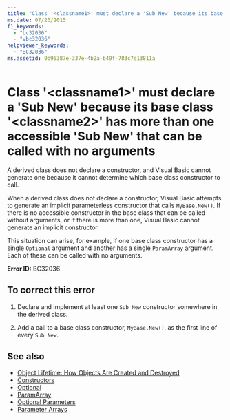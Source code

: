 ```yaml
---
title: "Class '<classname1>' must declare a 'Sub New' because its base class '<classname2>' has more than one accessible 'Sub New' that can be called with no arguments"
ms.date: 07/20/2015
f1_keywords: 
  - "bc32036"
  - "vbc32036"
helpviewer_keywords: 
  - "BC32036"
ms.assetid: 9b96387e-337e-4b2a-b49f-783c7e13811a
---
```

# Class '\<classname1>' must declare a 'Sub New' because its base class '\<classname2>' has more than one accessible 'Sub New' that can be called with no arguments
A derived class does not declare a constructor, and Visual Basic cannot generate one because it cannot determine which base class constructor to call.  
  
 When a derived class does not declare a constructor, Visual Basic attempts to generate an implicit parameterless constructor that calls `MyBase.New()`. If there is no accessible constructor in the base class that can be called without arguments, or if there is more than one, Visual Basic cannot generate an implicit constructor.  
  
 This situation can arise, for example, if one base class constructor has a single `Optional` argument and another has a single `ParamArray` argument. Each of these can be called with no arguments.  
  
 **Error ID:** BC32036  
  
## To correct this error  
  
1. Declare and implement at least one `Sub New` constructor somewhere in the derived class.  
  
2. Add a call to a base class constructor, `MyBase.New()`, as the first line of every `Sub New`.  
  
## See also

- [Object Lifetime: How Objects Are Created and Destroyed](../../visual-basic/programming-guide/language-features/objects-and-classes/object-lifetime-how-objects-are-created-and-destroyed.md)
- [Constructors](../programming-guide/concepts/object-oriented-programming.md#constructors)
- [Optional](../../visual-basic/language-reference/modifiers/optional.md)
- [ParamArray](../../visual-basic/language-reference/modifiers/paramarray.md)
- [Optional Parameters](../../visual-basic/programming-guide/language-features/procedures/optional-parameters.md)
- [Parameter Arrays](../../visual-basic/programming-guide/language-features/procedures/parameter-arrays.md)
